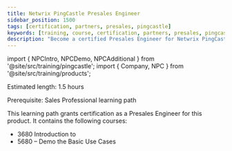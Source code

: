 ```yaml
---
title: Netwrix PingCastle Presales Engineer
sidebar_position: 1500
tags: [certification, partners, presales, pingcastle]
keywords: [training, course, certification, partners, presales, pingcastle]
description: "Become a certified Presales Engineer for Netwrix PingCastle "
---
```


import { NPCIntro, NPCDemo, NPCAdditional } from '@site/src/training/pingcastle';
import { Company, NPC } from '@site/src/training/products';


Estimated length: 1.5 hours

Prerequisite: <NPC /> Sales Professional learning path

This learning path grants <Company /> certification as a Presales Engineer for this product. It contains the following courses:

* 3680 Introduction to <NPC />
* 5680 <NPC /> – Demo the Basic Use Cases

<NPCIntro />

<NPCDemo />

<NPCAdditional />
